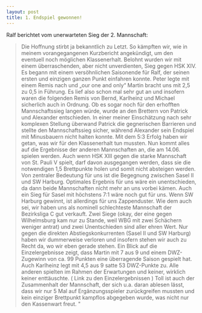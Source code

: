 ```yaml
---
layout: post
title: 1. Endspiel gewonnen!
---
```


Ralf berichtet vom unerwarteten Sieg der 2. Mannschaft:
> Die Hoffnung stirbt ja bekanntlich zu Letzt. So kämpften wir, wie in meinem vorangegangenen Kurzbericht angekündigt, um den eventuell noch möglichen Klassenerhalt. Belohnt wurden wir mit einem überraschenden, aber nicht unverdienten, Sieg gegen HSK XIV. Es begann mit einem versöhnlichen Saisonende für Ralf, der seinen ersten und einzigen ganzen Punkt einfahren konnte. Peter legte mit einem Remis nach und „our one and only“ Martin bracht uns mit 2,5 zu 0,5 in Führung. Es lief also schon mal sehr gut an und insofern waren die folgenden Remis von Bernd, Karlheinz und Michael sicherlich auch in Ordnung. Ob es sogar noch für den erhofften Mannschaftssieg langen würde, wurde an den Brettern von Patrick und Alexander entschieden. In einer meiner Einschätzung nach sehr komplexen Stellung überwand Patrick die gegnerischen Barrieren und stellte den Mannschaftssieg sicher, während Alexander sein Endspiel mit Minusbauern nicht halten konnte. Mit dem 5:3 Erfolg haben wir getan, was wir für den Klassenerhalt tun mussten. Nun kommt alles auf die Ergebnisse der anderen Mannschaften an, die am 14.06. spielen werden. Auch wenn HSK XIII gegen die starke Mannschaft von St. Pauli V spielt, darf davon ausgegangen werden, dass sie die notwendigen 1,5 Brettpunkte holen und somit nicht absteigen werden. Von zentraler Bedeutung für uns ist die Begegnung zwischen Sasel II und SW Harburg. Optimales Ergebnis für uns wäre ein unentschieden, da dann beide Mannschaften nicht mehr an uns vorbei kämen. Auch ein Sieg für Sasel mit höchstens 7:1 wäre noch gut für uns. Wenn SW Harburg gewinnt, ist allerdings für uns Zappenduster. Wie dem auch sei, wir haben uns als nominell schlechteste Mannschaft der Bezirksliga C gut verkauft. Zwei Siege (okay, der eine gegen Wilhelmsburg kam nur zu Stande, weil WBG mit zwei Schächern weniger antrat) und zwei Unentschieden sind aller ehren Wert. Nur gegen die direkten Abstiegskonkurrenten (Sasel II und SW Harburg) haben wir dummerweise verloren und insofern stehen wir auch zu Recht da, wo wir eben gerade stehen. Ein Blick auf die Einzelergebnisse zeigt, dass Martin mit 7 aus 9 und einem DWZ-Zugewinn von ca. 99 Punkten eine überragende Saison gespielt hat. Auch Karlheinz legt mit 4,5 aus 9 satte 53 DWZ-Punkte zu. Alle anderen spielten im Rahmen der Erwartungen und keiner, wirklich keiner enttäuschte. ( Link zu den Einzelergebnissen ) Toll ist auch der Zusammenhalt der Mannschaft, der sich u.a. daran ablesen lässt, dass wir nur 5 Mal auf Ergänzungsspieler zurückgreifen mussten und kein einziger Brettpunkt kampflos abgegeben wurde, was nicht nur den Kassenwart freut. "
